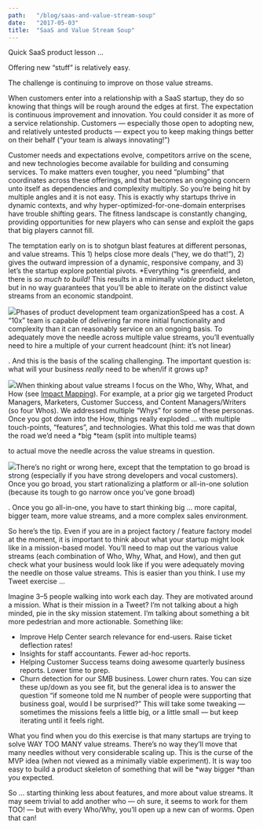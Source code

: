 ```yaml
---
path:	"/blog/saas-and-value-stream-soup"
date:	"2017-05-03"
title:	"SaaS and Value Stream Soup"
---
```


Quick SaaS product lesson …

Offering new “stuff” is relatively easy.

The challenge is continuing to improve on those value streams.

When customers enter into a relationship with a SaaS startup, they do so knowing that things will be rough around the edges at first. The expectation is continuous improvement and innovation. You could consider it as more of a service relationship. Customers — especially those open to adopting new, and relatively untested products — expect you to keep making things better on their behalf (“your team is always innovating!”)

Customer needs and expectations evolve, competitors arrive on the scene, and new technologies become available for building and consuming services. To make matters even tougher, you need “plumbing” that coordinates across these offerings, and that becomes an ongoing concern unto itself as dependencies and complexity multiply. So you’re being hit by multiple angles and it is not easy. This is exactly why startups thrive in dynamic contexts, and why hyper-optimized-for-one-domain enterprises have trouble shifting gears. The fitness landscape is constantly changing, providing opportunities for new players who can sense and exploit the gaps that big players cannot fill.

The temptation early on is to shotgun blast features at different personas, and value streams. This 1) helps close more deals (“hey, we do that!”), 2) gives the outward impression of a dynamic, responsive company, and 3) let’s the startup explore potential pivots. *Everything *is greenfield, and there is *so much to build!* This results in a minimally *viable* product skeleton, but in no way guarantees that you’ll be able to iterate on the distinct value streams from an economic standpoint.

![](/images/1*Aiutq6x5KxsX0HkLkjY4jQ.png)Phases of product development team organizationSpeed has a cost. A “10x” team is capable of delivering far more initial functionality and complexity than it can reasonably service on an ongoing basis. To adequately move the needle across multiple value streams, you’ll eventually need to hire a multiple of your current headcount (hint: it’s not linear)

. And this is the basis of the scaling challenging. The important question is: what will your business *really* need to be when/if it grows up?

![](/images/1*efT-TFm_X_wk7SeQTRsC-w.png)When thinking about value streams I focus on the Who, Why, What, and How (see [Impact Mapping](https://www.impactmapping.org/)). For example, at a prior gig we targeted Product Managers, Marketers, Customer Success, and Content Managers/Writers (so four Whos). We addressed multiple “Whys” for some of these personas. Once you got down into the How, things really exploded … with multiple touch-points, “features”, and technologies. What this told me was that down the road we’d need a *big *team (split into multiple teams)

 to actual move the needle across the value streams in question.

![](/images/1*Vec7tjwUXrdgFISAOUSbmw.png)There’s no right or wrong here, except that the temptation to go broad is strong (especially if you have strong developers and vocal customers). Once you go broad, you start rationalizing a platform or all-in-one solution (because its tough to go narrow once you’ve gone broad)

. Once you go all-in-one, you have to start thinking big … more capital, bigger team, more value streams, and a more complex sales environment.

So here’s the tip. Even if you are in a project factory / feature factory model at the moment, it is important to think about what your startup might look like in a mission-based model. You’ll need to map out the various value streams (each combination of Who, Why, What, and How), and then gut check what your business would look like if you were adequately moving the needle on those value streams. This is easier than you think. I use my Tweet exercise …

Imagine 3–5 people walking into work each day. They are motivated around a mission. What is their mission in a Tweet? I’m not talking about a high minded, pie in the sky mission statement. I’m talking about something a bit more pedestrian and more actionable. Something like:

* Improve Help Center search relevance for end-users. Raise ticket deflection rates!
* Insights for staff accountants. Fewer ad-hoc reports.
* Helping Customer Success teams doing awesome quarterly business reports. Lower time to prep.
* Churn detection for our SMB business. Lower churn rates.
You can size these up/down as you see fit, but the general idea is to answer the question “if someone told me N number of people were supporting that business goal, would I be surprised?” This will take some tweaking — sometimes the missions feels a little big, or a little small — but keep iterating until it feels right.

What you find when you do this exercise is that many startups are trying to solve WAY TOO MANY value streams. There’s no way they’ll move that many needles without very considerable scaling up. This is the curse of the MVP idea (when not viewed as a minimally viable experiment). It is way too easy to build a product skeleton of something that will be *way bigger *than you expected.

So … starting thinking less about features, and more about value streams. It may seem trivial to add another who — oh sure, it seems to work for them TOO! — but with every Who/Why, you’ll open up a new can of worms. Open that can!

